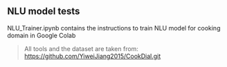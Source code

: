 ## NLU model tests

 NLU_Trainer.ipynb contains the instructions to train NLU model for cooking domain in Google Colab

> All tools and the dataset are taken from:
> https://github.com/YiweiJiang2015/CookDial.git 
